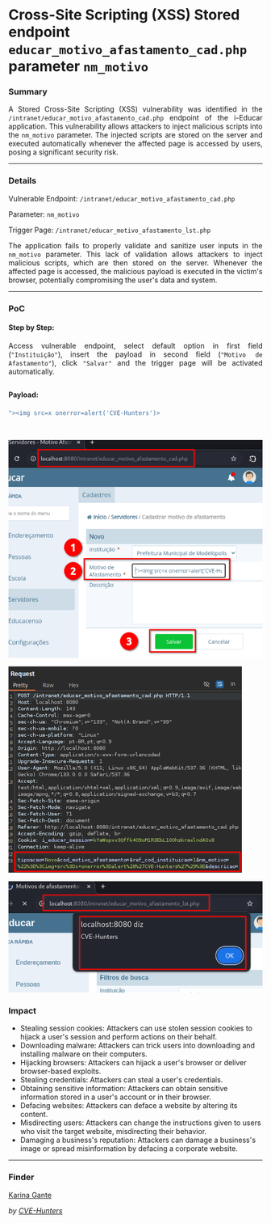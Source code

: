 # Cross-Site Scripting (XSS) Stored endpoint `educar_motivo_afastamento_cad.php` parameter `nm_motivo`

### Summary

<p align="justify">A Stored Cross-Site Scripting (XSS) vulnerability was identified in the <code>/intranet/educar_motivo_afastamento_cad.php</code> endpoint of the i-Educar application. This vulnerability allows attackers to inject malicious scripts into the <code>nm_motivo</code> parameter. The injected scripts are stored on the server and executed automatically whenever the affected page is accessed by users, posing a significant security risk.</p>

---

### Details

Vulnerable Endpoint: `/intranet/educar_motivo_afastamento_cad.php`

Parameter: `nm_motivo`

Trigger Page: `/intranet/educar_motivo_afastamento_lst.php`

<p align="justify">The application fails to properly validate and sanitize user inputs in the <code>nm_motivo</code> parameter. This lack of validation allows attackers to inject malicious scripts, which are then stored on the server. Whenever the affected page is accessed, the malicious payload is executed in the victim's browser, potentially compromising the user's data and system.</p>

---

### PoC

#### Step by Step:

<p align="justify">Access vulnerable endpoint, select default option in first field (<code>"Instituição"</code>), insert the payload in second field (<code>"Motivo de Afastamento"</code>), click <code>"Salvar"</code> and the trigger page will be activated automatically.</p>

##

#### Payload:

````javascript
"><img src=x onerror=alert('CVE-Hunters')>
````
</br>

![](/CVEs/images/storedXss22.png)

![](/CVEs/images/storedXss23.png)

![](/CVEs/images/storedXss24.png)

### Impact

<p align="justify">
<ul>
  <li>Stealing session cookies: Attackers can use stolen session cookies to hijack a user's session and perform actions on their behalf.</li>
  <li>Downloading malware: Attackers can trick users into downloading and installing malware on their computers.</li>
  <li>Hijacking browsers: Attackers can hijack a user's browser or deliver browser-based exploits.</li>
  <li>Stealing credentials: Attackers can steal a user's credentials.</li>
  <li>Obtaining sensitive information: Attackers can obtain sensitive information stored in a user's account or in their browser.</li>
  <li>Defacing websites: Attackers can deface a website by altering its content.</li>
  <li>Misdirecting users: Attackers can change the instructions given to users who visit the target website, misdirecting their behavior.</li>
  <li>Damaging a business's reputation: Attackers can damage a business's image or spread misinformation by defacing a corporate website.</li>
</ul>
</p>

---

### Finder

[Karina Gante](https://karinagante.github.io/)

*by [CVE-Hunters](https://github.com/CVE-Hunters/cve-hunters)*